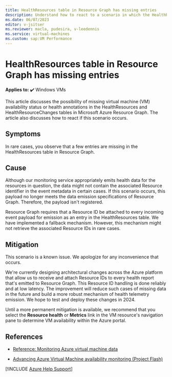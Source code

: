 ```yaml
---
title: HealthResources table in Resource Graph has missing entries
description: Understand how to react to a scenario in which the HealthResources table in Azure Resource Graph has missing entries.
ms.date: 06/07/2023
editor: v-jsitser
ms.reviewer: macla, pudesira, v-leedennis
ms.service: virtual-machines
ms.custom: sap:VM Performance
---
```

# HealthResources table in Resource Graph has missing entries

**Applies to:** :heavy_check_mark: Windows VMs

This article discusses the possibility of missing virtual machine (VM) availability status or health annotations in the HealthResources and HealthResourceChanges tables in Microsoft Azure Resource Graph. The article also discusses how to react if this scenario occurs.

## Symptoms

In rare cases, you observe that a few entries are missing in the HealthResources table in Resource Graph.

## Cause

Although our monitoring service appropriately emits health data for the resources in question, the data might not contain the associated Resource identifier in the event metadata in certain cases. If this scenario occurs, this payload no longer meets the data emission specifications of Resource Graph. Therefore, the payload isn't registered.

Resource Graph requires that a Resource ID be attached to every incoming event payload for emission as an entry in the HealthResources table. We have implemented a fallback mechanism. However, this mechanism might not retrieve the associated Resource IDs in rare cases.

## Mitigation

This scenario is a known issue. We apologize for any inconvenience that occurs.

We're currently designing architectural changes across the Azure platform that allow us to receive and attach Resource IDs to every health report that's emitted to Resource Graph. This Resource ID handling is done reliably and at low latency. The improvement will reduce such cases of missing data in the future and build a more robust mechanism of health telemetry emission. We hope to test and deploy these changes in 2024.

Until a more permanent mitigation is available, we recommend that you select the **Resource health** or **Metrics** link in the VM resource's navigation pane to determine VM availability within the Azure portal.

## References

- [Reference: Monitoring Azure virtual machine data](/azure/virtual-machines/monitor-vm-reference)

- [Advancing Azure Virtual Machine availability monitoring (Project Flash)](https://azure.microsoft.com/blog/advancing-azure-virtual-machine-availability-monitoring-with-project-flash-update/)

[!INCLUDE [Azure Help Support](../../../includes/azure-help-support.md)]
